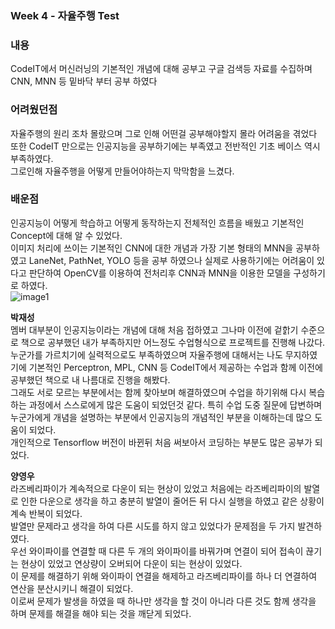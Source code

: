  ### Week 4 - 자율주행 Test
 ### **내용** 
 CodeIT에서 머신러닝의 기본적인 개념에 대해 공부고 구글 검색등 자료를 수집하며 CNN, MNN 등 밑바닥 부터 공부 하였다  
   
 ### **어려웠던점**
  자율주행의 원리 조차 몰랐으며 그로 인해 어떤걸 공부해야할지 몰라 어려움을 겪었다   
 또한 CodeIT 만으로는 인공지능을 공부하기에는 부족였고 전반적인 기초 베이스 역시 부족하였다.    
 그로인해 자율주행을 어떻게 만들어야하는지 막막함을 느겼다.
 
 ### **배운점**  
 인공지능이 어떻게 학습하고 어떻게 동작하는지 전체적인 흐름을 배웠고 기본적인 Concept에 대해 알 수 있었다.   
 이미지 처리에 쓰이는 기본적인 CNN에 대한 개념과 가장 기본 형태의 MNN을 공부하였고 LaneNet, PathNet, YOLO 등을 공부 하였으나 
 실제로 사용하기에는 어려움이 있다고 판단하여 OpenCV를 이용하여 전처리후 CNN과 MNN을 이용한 모델을 구성하기로 하였다.   
 ![image1](/HAI_images/image1.jpg)
 
 **박재성**   
 멤버 대부분이 인공지능이라는 개념에 대해 처음 접하였고 그나마 이전에 겉핡기 수준으로 책으로 공부했던 내가 부족하지만 
 어느정도 수업형식으로 프로젝트를 진행해 나갔다.   
 누군가를 가르치기에 실력적으로도 부족하였으며 자율주행에 대해서는 나도 무지하였기에 기본적인
 Perceptron, MPL, CNN 등 CodeIT에서 제공하는 수업과 함께 이전에 공부했던 책으로 내 나름대로 진행을 해봤다.   
 그래도 서로 모르는 부분에서는 함께 찾아보며 해결하였으며 수업을 하기위해 다시 복습하는 과정에서 스스로에게 많은 도움이 되었던것 같다.
 특히 수업 도중 질문에 답변하며 누군가에게 개념을 설명하는 부분에서 인공지능의 개념적인 부분을 이해하는데 많으 도움이 되었다.   
 개인적으로 Tensorflow 버전이 바뀐뒤 처음 써보아서 코딩하는 부분도 많은 공부가 되었다.
 
 **양영우**   
 라즈베리파이가 계속적으로 다운이 되는 현상이 있었고 처음에는 라즈베리파이의 발열로 인한 다운으로 생각을 하고 충분히
 발열이 줄어든 뒤 다시 실행을 하였고 같은 상황이 계속 반복이 되었다.   
 발열만 문제라고 생각을 하여 다른 시도를 하지 않고 있었다가 문제점을 두 가지 발견하였다.   
 우선 와이파이를 연결할 때 다른 두 개의 와이파이를 바꿔가며 연결이 되어 접속이 끊기는 현상이 있었고
 연상량이 오버되어 다운이 되는 현상이 있었다.   
 이 문제를 해결하기 위해 와이파이 연결을 해제하고 라즈베리파이를 하나 더 연결하여 연산을 분산시키니 해결이 되었다.   
 이로써 문제가 발생을 하였을 때 하나만 생각을 할 것이 아니라 다른 것도 함께 생각을 하며 문제를 해결을 해야 되는 것을 깨닫게 되었다.

